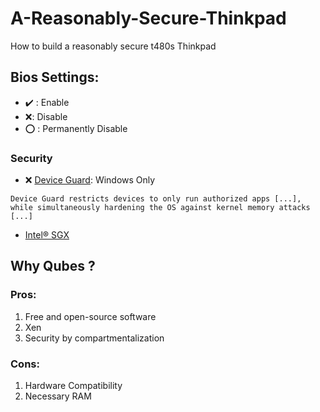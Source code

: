 # A-Reasonably-Secure-Thinkpad
How to build a reasonably secure t480s Thinkpad


## Bios Settings:
* :heavy_check_mark: : Enable
* :x:: Disable
* :o: : Permanently Disable
### Security
* :x: [Device Guard](https://docs.microsoft.com/en-us/windows/security/threat-protection/device-guard/introduction-to-device-guard-virtualization-based-security-and-windows-defender-application-control):  Windows Only
```
Device Guard restricts devices to only run authorized apps [...], while simultaneously hardening the OS against kernel memory attacks [...]
```
* [Intel® SGX](https://software.intel.com/en-us/blogs/2013/09/26/protecting-application-secrets-with-intel-sgx)

## Why Qubes ?
### Pros:
1. Free and open-source software
2. Xen
3. Security by compartmentalization

### Cons:
1. Hardware Compatibility
2. Necessary RAM
